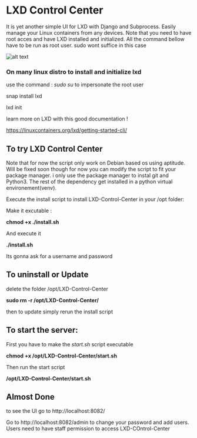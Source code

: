 # LXD Control Center

It is yet another simple UI for LXD with Django and Subprocess.
Easily manage your Linux containers from any devices. Note that you need to have root acces and have LXD installed and initialized. All the command bellow have to be run as root user. sudo wont suffice in this case



![alt text](https://imgur.com/7zcIV74.png "Screenshot By the way lydianna is the hostame of the computer it was runnin on.")

### On many linux distro to install and initialize lxd

use the command : _sudo su_ to impersonate the root user

snap install lxd

lxd init

learn more on LXD with this good documentation !

https://linuxcontainers.org/lxd/getting-started-cli/

## To try LXD Control Center 

Note that for now the script only work on Debian based os using aptitude. Will be fixed soon though for now you can modify the script to fit your package manager. i only use the package manager to instal git and Python3. The rest of the dependency get installed in a python virtual environement(venv). 

Execute the install script to install LXD-Control-Center in your /opt folder:

Make it excutable :

__chmod +x ./install.sh__

And execute it

__./install.sh__

Its gonna ask for a username and password

## To uninstall or Update

delete the folder /opt/LXD-Control-Center

__sudo rm -r  /opt/LXD-Control-Center/__

then to update simply rerun the install script

## To start the server:

First you have to make the *start.sh* script executable

**chmod +x /opt/LXD-Control-Center/start.sh**

Then run the start script

__/opt/LXD-Control-Center/start.sh__ 

## Almost Done

to see the UI go to http://localhost:8082/

Go to http://localhost:8082/admin to change your password and add users. Users need to have staff permission to access LXD-COntrol-Center


